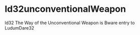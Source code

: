 # ld32unconventionalWeapon

ld32 The Way of the Unconventional Weapon is Bware entry to LudumDare32
